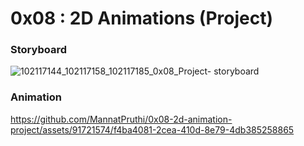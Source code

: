 # 0x08 : 2D Animations (Project) #



### Storyboard ###
![102117144_102117158_102117185_0x08_Project- storyboard](https://github.com/MannatPruthi/0x08-2d-animation-project/assets/91721574/9f2a1c58-6a20-46c5-af5d-0a87d3e72983)


### Animation ###




https://github.com/MannatPruthi/0x08-2d-animation-project/assets/91721574/f4ba4081-2cea-410d-8e79-4db385258865




